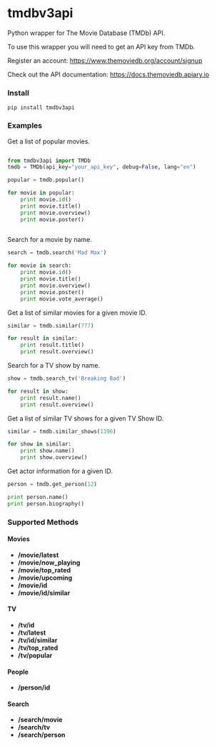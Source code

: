 # tmdbv3api
Python wrapper for The Movie Database (TMDb) API.

To use this wrapper you will need to get an API key from TMDb.

Register an account:
https://www.themoviedb.org/account/signup

Check out the API documentation: 
https://docs.themoviedb.apiary.io

### Install

```
pip install tmdbv3api
```

### Examples

Get a list of popular movies.

```python

from tmdbv3api import TMDb
tmdb = TMDb(api_key="your_api_key", debug=False, lang="en")

popular = tmdb.popular()

for movie in popular:
    print movie.id()
    print movie.title()
    print movie.overview()
    print movie.poster()
            
```
Search for a movie by name.

```python
search = tmdb.search('Mad Max')

for movie in search:
    print movie.id()
    print movie.title()
    print movie.overview()
    print movie.poster()
    print movie.vote_average()
```

Get a list of similar movies for a given movie ID.

```python
similar = tmdb.similar(777)

for result in similar:
    print result.title()
    print result.overview()
```

Search for a TV show by name.

```python
show = tmdb.search_tv('Breaking Bad')

for result in show:
    print result.name()
    print result.overview()
```

Get a list of similar TV shows for a given TV Show ID.

```python
similar = tmdb.similar_shows(1396)

for show in similar:
    print show.name()
    print show.overview()
```

Get actor information for a given ID.

```python
person = tmdb.get_person(12)

print person.name()
print person.biography()
```

### Supported Methods

#### Movies
- **/movie/latest** 
- **/movie/now_playing**
- **/movie/top_rated**
- **/movie/upcoming**
- **/movie/id**
- **/movie/id/similar**

#### TV

- **/tv/id**
- **/tv/latest**
- **/tv/id/similar** 
- **/tv/top_rated**
- **/tv/popular**

#### People

- **/person/id**

#### Search

- **/search/movie**
- **/search/tv**
- **/search/person**
